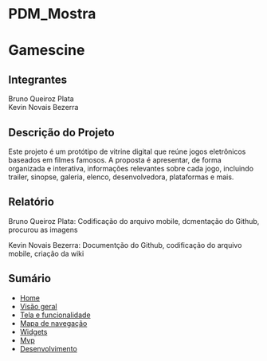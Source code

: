 # PDM_Mostra

<h1>Gamescine</h1>

<h2>Integrantes</h2>
<p>
  Bruno Queiroz Plata <br>
  Kevin Novais Bezerra
</p>

<h2>Descrição do Projeto</h2>
<p>
  Este projeto é um protótipo de vitrine digital que reúne jogos eletrônicos baseados em filmes famosos. A proposta é apresentar, de forma organizada e interativa, informações relevantes sobre cada jogo, incluindo trailer, sinopse, galeria, elenco, desenvolvedora, plataformas e mais.
</p>

<h2>Relatório</h2>
Bruno Queiroz Plata: Codificação do arquivo mobile, dcmentação do Github, procurou as imagens

Kevin Novais Bezerra: Documentção do Github, codificação do arquivo mobile, criação da wiki

## Sumário

- [Home](https://github.com/Bruno616/PDM_Mostra/wiki)
- [Visão geral](https://github.com/Bruno616/PDM_Mostra/wiki/1.-Visao-geral)
- [Tela e funcionalidade](https://github.com/Bruno616/PDM_Mostra/wiki/2.-Telas-e-funcionalidade)
- [Mapa de navegação](https://github.com/Bruno616/PDM_Mostra/wiki/3.-Mapa-de-Navegacao)
- [Widgets](https://github.com/Bruno616/PDM_Mostra/wiki/4.-Widgets-do-aplicativo)
- [Mvp](https://github.com/Bruno616/PDM_Mostra/wiki/5.-Mvp)
- [Desenvolvimento](https://github.com/Bruno616/PDM_Mostra/wiki/6.-Desenvolvimento)
